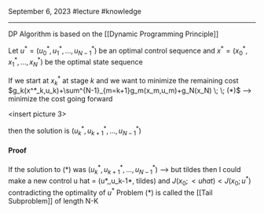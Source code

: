 September 6, 2023
#lecture #knowledge 

---

DP Algorithm is based on the [[Dynamic Programming Principle]]

Let $u^*=(u^*_0,u^*_1,...,u^*_{N-1})$ be an optimal control sequence
and $x^*=(x^*_0,x^*_1,...,x^*_N)$ be the optimal state sequence

If we start at $x^*_k$ at stage $k$ and we want to minimize the remaining cost
$g_k(x^*_k,u_k)+\sum^{N-1}_{m=k+1}g_m(x_m,u_m)+g_N(x_N) \; \; (*)$
--> minimize the cost going forward

<insert picture 3>

then the solution is $(u^*_k,u^*_{k+1},...,u^*_{N-1})$

#### Proof
If  the solution to $(*)$ was
$(u^*_k,u^*_{k+1},...,u^*_{N-1})$ --> but tildes
then
I could make a new control
u hat = (u*,,u_k-1*, tildes)
and $J(x_0;<uhat)<J(x_0;u^*)$
contradicting the optimality of $u^*$
Problem $(*)$ is called the [[Tail Subproblem]] of length N-K